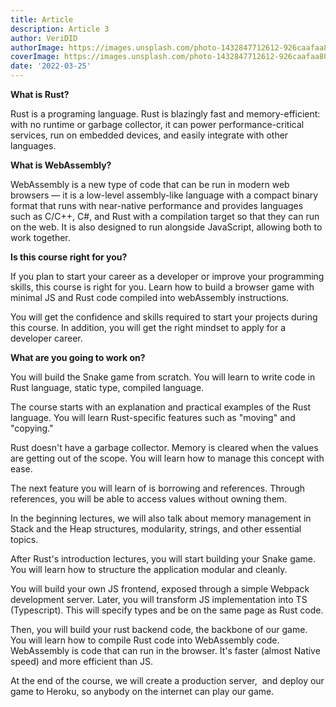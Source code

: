 ```yaml
---
title: Article
description: Article 3
author: VeriDID
authorImage: https://images.unsplash.com/photo-1432847712612-926caafaa802?ixlib=rb-4.0.3&ixid=MnwxMjA3fDB8MHxleHBsb3JlLWZlZWR8Mnx8fGVufDB8fHx8&auto=format&fit=crop&w=500&q=60
coverImage: https://images.unsplash.com/photo-1432847712612-926caafaa802?ixlib=rb-4.0.3&ixid=MnwxMjA3fDB8MHxleHBsb3JlLWZlZWR8Mnx8fGVufDB8fHx8&auto=format&fit=crop&w=500&q=60
date: '2022-03-25'
---
```


**What is Rust?**

Rust is a programing language. Rust is blazingly fast and memory-efficient: with
no runtime or garbage collector, it can power performance-critical services, run
on embedded devices, and easily integrate with other languages.

**What is WebAssembly?**

WebAssembly is a new type of code that can be run in modern web browsers — it is
a low-level assembly-like language with a compact binary format that runs with
near-native performance and provides languages such as C/C++, C#, and Rust with
a compilation target so that they can run on the web. It is also designed to run
alongside JavaScript, allowing both to work together.

**Is this course right for you?**

If you plan to start your career as a developer or improve your programming
skills, this course is right for you. Learn how to build a browser game with
minimal JS and Rust code compiled into webAssembly instructions.

You will get the confidence and skills required to start your projects during
this course. In addition, you will get the right mindset to apply for a
developer career.

**What are you going to work on?**

You will build the Snake game from scratch. You will learn to write code in Rust
language, static type, compiled language.

The course starts with an explanation and practical examples of the Rust
language. You will learn Rust-specific features such as "moving" and "copying."

Rust doesn't have a garbage collector. Memory is cleared when the values are
getting out of the scope. You will learn how to manage this concept with ease.

The next feature you will learn of is borrowing and references. Through
references, you will be able to access values without owning them.

In the beginning lectures, we will also talk about memory management in Stack
and the Heap structures, modularity, strings, and other essential topics.

After Rust's introduction lectures, you will start building your Snake game. You
will learn how to structure the application modular and cleanly.

You will build your own JS frontend, exposed through a simple Webpack
development server. Later, you will transform JS implementation into TS
(Typescript). This will specify types and be on the same page as Rust code.

Then, you will build your rust backend code, the backbone of our game. You will
learn how to compile Rust code into WebAssembly code. WebAssembly is code that
can run in the browser. It's faster (almost Native speed) and more efficient
than JS.

At the end of the course, we will create a production server,  and deploy our
game to Heroku, so anybody on the internet can play our game.

